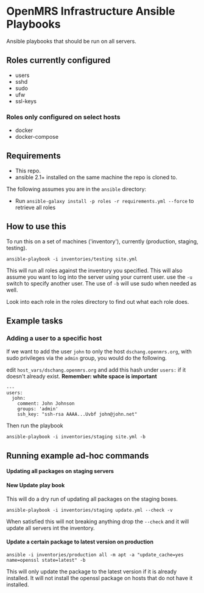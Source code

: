 OpenMRS Infrastructure Ansible Playbooks
======================
Ansible playbooks that should be run on all servers.


## Roles currently configured
* users
* sshd
* sudo
* ufw
* ssl-keys

### Roles only configured on select hosts

* docker
* docker-compose

## Requirements
* This repo.
* ansible  2.1+ installed on the same machine the repo is cloned to.

The following assumes you are in the `ansible` directory:

* Run `ansible-galaxy install -p roles -r requirements.yml --force` to retrieve all roles

## How to use this
To run this on a set of machines ('inventory'), currently (production, staging, testing).

`ansible-playbook -i inventories/testing site.yml`

This will run all roles against the inventory you specified. This will also assume you want to log into the server using your current user. use the `-u` switch to specify another user. The use of `-b` will use sudo when needed as well.

Look into each role in the roles directory to find out what each role does.

## Example tasks
### Adding a user to a specific host
If we want to add the user `john` to only the host `dschang.openmrs.org`, with sudo privileges via the `admin` group, you would do the following.

edit `host_vars/dschang.openmrs.org` and add this hash under `users:` if it doesn't already exist.  **Remember: white space is important**

    ---
    users:
      john:
        comment: John Johnson
        groups: 'admin'
        ssh_key: "ssh-rsa AAAA...Uvbf john@john.net"

Then run the playbook

`ansible-playbook -i inventories/staging site.yml -b`

## Running example ad-hoc commands
#### Updating all packages on staging servers
#### New Update play book
This will do a dry run of updating all packages on the staging boxes.

`ansible-playbook -i inventories/staging update.yml --check -v`

When satisfied this will not breaking anything drop the `--check` and it will update all servers int the inventory.

#### Update a certain package to latest version on production

`ansible -i inventories/production all -m apt -a "update_cache=yes name=openssl state=latest" -b`

This will only update the package to the latest version if it is already installed.  It will not install the openssl package on hosts that do not have it installed.
